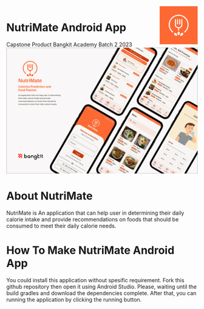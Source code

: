<img src="https://github.com/CH2-PS385/mobile-development/blob/cf57b7fa5a31796ac84fb5a575dc42931433d94b/assets_readme/logo.png" width="100" height="100" align="right" />

# NutriMate Android App
Capstone Product Bangkit Academy Batch 2 2023
![NutriMate App](https://github.com/CH2-PS385/mobile-development/blob/cf57b7fa5a31796ac84fb5a575dc42931433d94b/assets_readme/mock_up.png)

# About NutriMate
NutriMate is An application that can help user in determining their daily calorie intake and provide recommendations on foods that should be consumed to meet their daily calorie needs.
# How To Make NutriMate Android App
You could install this application without spesific requirement. Fork this github repository then open it using Android Studio. Please, waiting until the build gradles and download the dependencies complete. After that, you can running the application by clicking the running button.

